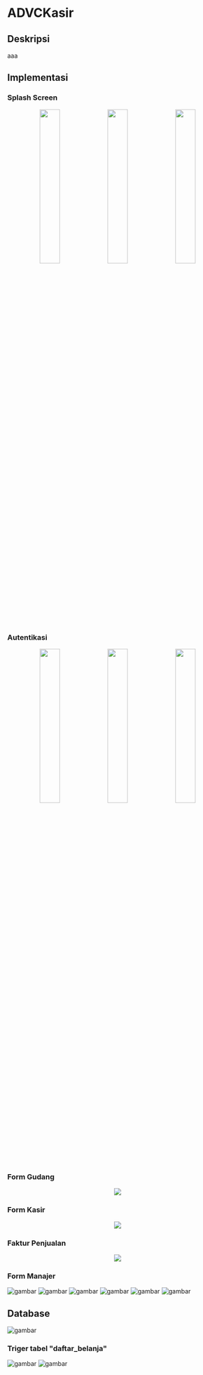 # ADVCKasir

## Deskripsi
aaa

## Implementasi

### Splash Screen

<p align="center">
<img src="https://user-images.githubusercontent.com/72149133/178625341-f4f42fb8-612d-4fd9-a360-0aca8d92fa79.png" style="width: 30%;">
<img src="https://user-images.githubusercontent.com/72149133/178625368-f32a3cf5-b30f-43fe-9259-4650e6839c46.png" style="width: 30%;">
<img src="https://user-images.githubusercontent.com/72149133/178625392-eeff871e-0a42-440b-91da-60138702f77c.png" style="width: 30%;">
</p>

### Autentikasi
<p align="center">
<img src="https://user-images.githubusercontent.com/72149133/178625475-fbb31dfb-142c-4fe2-a1c4-d6764c700bfa.png" style="width: 30%;">
<img src="https://user-images.githubusercontent.com/72149133/178625479-d8b43048-5fc3-4d50-b9fc-3297fed3f2a4.png" style="width: 30%;">
<img src="https://user-images.githubusercontent.com/72149133/178625489-554cf639-aafa-4993-94e8-715037a42895.png" style="width: 30%;">
</p>

### Form Gudang
<p align="center">
<img src="https://user-images.githubusercontent.com/72149133/178625531-80864e02-29e6-4218-9399-60e5829654e6.png">
</p>

### Form Kasir
<p align="center">
<img src="https://user-images.githubusercontent.com/72149133/178625547-5806cb75-b1b7-47eb-a4f0-43f5d1b62a4a.png">
</p>

### Faktur Penjualan
<p align="center">
<img src="https://user-images.githubusercontent.com/72149133/178625634-34c4f9a9-749d-4b58-87ba-de662239612f.png">
</p>

### Form Manajer
![gambar](https://user-images.githubusercontent.com/72149133/178625668-621137a6-0fca-40cb-9955-8ab863813260.png)
![gambar](https://user-images.githubusercontent.com/72149133/178625673-006a0b35-5fd0-484f-9759-0a88a1bb967c.png)
![gambar](https://user-images.githubusercontent.com/72149133/178625681-722f838b-fcf3-4cef-beb1-f7fe9434c1ff.png)
![gambar](https://user-images.githubusercontent.com/72149133/178625684-6f3af73e-0a8e-47a3-9973-02562e5f33d2.png)
![gambar](https://user-images.githubusercontent.com/72149133/178625690-da9f91af-83c3-40b7-80ad-36d42da2265b.png)
![gambar](https://user-images.githubusercontent.com/72149133/178625694-09739f12-9722-4005-beb1-b0e170920e84.png)


## Database
![gambar](https://user-images.githubusercontent.com/72149133/178625741-6814266a-b757-4912-8609-d4c6d2f6fea9.png)
### Triger tabel "daftar_belanja"
![gambar](https://user-images.githubusercontent.com/72149133/178625824-e0bef581-0f9f-45cb-82f4-70c51dd174fe.png)
![gambar](https://user-images.githubusercontent.com/72149133/178625834-59537d25-ce21-4abb-b75a-4298e898908f.png)

